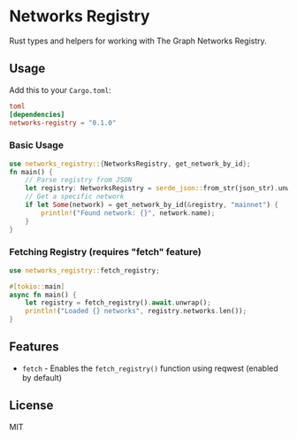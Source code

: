 # Networks Registry

Rust types and helpers for working with The Graph Networks Registry.

## Usage

Add this to your `Cargo.toml`:

```toml
toml
[dependencies]
networks-registry = "0.1.0"
```

### Basic Usage

```rust
use networks_registry::{NetworksRegistry, get_network_by_id};
fn main() {
    // Parse registry from JSON
    let registry: NetworksRegistry = serde_json::from_str(json_str).unwrap();
    // Get a specific network
    if let Some(network) = get_network_by_id(&registry, "mainnet") {
        println!("Found network: {}", network.name);
    }
}
```

### Fetching Registry (requires "fetch" feature)

```rust
use networks_registry::fetch_registry;

#[tokio::main]
async fn main() {
    let registry = fetch_registry().await.unwrap();
    println!("Loaded {} networks", registry.networks.len());
}
```

## Features

- `fetch` - Enables the `fetch_registry()` function using reqwest (enabled by default)

## License

MIT
